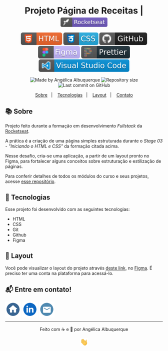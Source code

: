 <h1 align="center">
  Projeto Página de Receitas | <img alt="badge rocketseat" align="center" src="https://raw.githubusercontent.com/angelicaalbuquerque/badges-and-icons/f96545c39b9ff34534ee166d78e4bcef00de3928/badges/rocketseat.svg" width="150px;">
</h1>

<p align="center">
  <img alt="badge html" src="https://raw.githubusercontent.com/angelicaalbuquerque/badges-and-icons/f96545c39b9ff34534ee166d78e4bcef00de3928/badges/html.svg">
  <img alt="badge css" src="https://raw.githubusercontent.com/angelicaalbuquerque/badges-and-icons/f96545c39b9ff34534ee166d78e4bcef00de3928/badges/css.svg">
  <img alt="badge github" src="https://raw.githubusercontent.com/angelicaalbuquerque/badges-and-icons/9e4d919f31227382adee08274852a8b8bd308a86/badges/github.svg">
  <img alt="badge figma" src="https://raw.githubusercontent.com/angelicaalbuquerque/badges-and-icons/main/badges/figma.svg">
  <img alt="badge prettier" src="https://raw.githubusercontent.com/angelicaalbuquerque/badges-and-icons/3da3bd57de686710acb6eeca42e53d3b6327cfaf/badges/prettier-2.svg">
  <img alt="badge vscode" src="https://raw.githubusercontent.com/angelicaalbuquerque/badges-and-icons/f96545c39b9ff34534ee166d78e4bcef00de3928/badges/visual-studio-code.svg">
</p>

<p align="center">
  <img alt="Made by Angélica Albuquerque" src="https://img.shields.io/badge/made%20by-Angélica Albuquerque-%20?color=ECE9FD">
  <img alt="Repository size" src="https://img.shields.io/github/repo-size/angelicaalbuquerque/fullstack-stage03-project01_rocketseat?color=ECE9FD">
  <img alt="Last commit on GitHub" src="https://img.shields.io/github/last-commit/angelicaalbuquerque/fullstack-stage03-project01_rocketseat?color=ECE9FD">
</p>

<p align="center">
  <a href="#-Sobre">Sobre</a>&nbsp;&nbsp;&nbsp;|&nbsp;&nbsp;&nbsp;
  <a href="#-Tecnologias">Tecnologias</a>&nbsp;&nbsp;&nbsp;|&nbsp;&nbsp;&nbsp;
  <a href="#-Layout">Layout</a>&nbsp;&nbsp;&nbsp;|&nbsp;&nbsp;&nbsp;
  <a href="#-Entre-em-contato">Contato</a>
</p>

## 📚 Sobre

Projeto feito durante a formação em desenvolvimento _Fullstack_ da <a href="https://rocketseat.com.br/" target="_blank">Rocketseat</a>.

A prática é a criação de uma página simples estruturada durante o _Stage 03 - "Iniciando o HTML e CSS"_ da formação citada acima.

Nesse desafio, cria-se uma aplicação, a partir de um layout pronto no Figma, para fortalecer alguns conceitos sobre estruturação e estilização de páginas.

<!-- Confira o projeto finalizado, _online_, [aqui](https://angelicaalbuquerque.github.io/fullstack-stage03-project01_rocketseat). -->

Para conferir detalhes de todos os módulos do curso e seus projetos, acesse [esse repositório](https://github.com/angelicaalbuquerque/fullstack_rocketseat).

## 🚀 Tecnologias

Esse projeto foi desenvolvido com as seguintes tecnologias:

- HTML
- CSS
- Git
- Github
- Figma

## 🎨 Layout

Você pode visualizar o layout do projeto através [deste link](https://www.figma.com/community/file/1360315130061454535/pagina-de-receita), no [Figma](http://figma.com/). É preciso ter uma conta na plataforma para acessá-lo.

## 📬 Entre em contato!

<p align="left">
    <a href="https://www.frontangie.dev/" target="blank" style="text-decoration: none; color: unset;">
    <img align="center" src="https://raw.githubusercontent.com/angelicaalbuquerque/badges-and-icons/main/icons/circle/portfolio.svg" alt="frontangie.dev" height="50" width="50" />
  </a>
  <a href="https://linkedin.com/in/angelica-albuquerque/" target="blank" style="text-decoration: none; color: unset;">
    <img align="center" src="https://raw.githubusercontent.com/angelicaalbuquerque/badges-and-icons/main/icons/circle/linkedin.svg" alt="Linkedin" height="50" width="50" />
  </a>
  <a href="mailto:hi@frontangie.dev" target="blank" style="text-decoration: none;">
    <img align="center" src="https://raw.githubusercontent.com/angelicaalbuquerque/badges-and-icons/main/icons/circle/email.svg" alt="Email" height="50" width="50" />
  </a>
  <!-- <a href="https://twitter.com/frontangie" target="blank" style="text-decoration: none;">
    <img align="center" src="https://raw.githubusercontent.com/angelicaalbuquerque/badges-and-icons/main/icons/circle/twitter.svg" alt="Twitter" height="50" width="50" />
    </a> -->
</p>

---

<p align="center">
Feito com ☕ e 🖤 por Angélica Albuquerque
</p>

<p align="center">
<img src="https://raw.githubusercontent.com/angelicaalbuquerque/badges-and-icons/main/gif/hi.gif" width="25px" height="25px"> 
</p>
